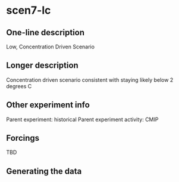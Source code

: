 <!--- This file contains a number of sections -->
<!--- They are bounded by comments like this -->
<!--- Do not edit these sections by hand -->
<!--- Start title -->
# scen7-lc
<!--- End title -->

## One-line description

<!--- Start one-line-description -->
Low, Concentration Driven Scenario
<!--- End one-line-description -->

## Longer description

<!--- Start longer-description -->
Concentration driven scenario consistent with staying likely below 2 degrees C
<!--- End longer-description -->

## Other experiment info

<!--- Start other-experiment-info -->
Parent experiment: historical
Parent experiment activity: CMIP
<!--- End other-experiment-info -->

## Forcings

<!--- Start forcings -->
TBD
<!--- End forcings -->

## Generating the data

<!--- TODO: auto-generate this -->
